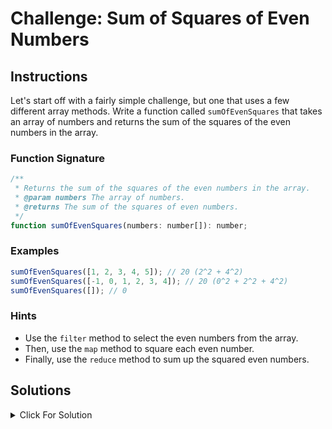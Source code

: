 # Challenge: Sum of Squares of Even Numbers

## Instructions

Let's start off with a fairly simple challenge, but one that uses a few different array methods. Write a function called `sumOfEvenSquares` that takes an array of numbers and returns the sum of the squares of the even numbers in the array.

### Function Signature

```js
/**
 * Returns the sum of the squares of the even numbers in the array.
 * @param numbers The array of numbers.
 * @returns The sum of the squares of even numbers.
 */
function sumOfEvenSquares(numbers: number[]): number;
```

### Examples

```js
sumOfEvenSquares([1, 2, 3, 4, 5]); // 20 (2^2 + 4^2)
sumOfEvenSquares([-1, 0, 1, 2, 3, 4]); // 20 (0^2 + 2^2 + 4^2)
sumOfEvenSquares([]); // 0
```

### Hints

- Use the `filter` method to select the even numbers from the array.
- Then, use the `map` method to square each even number.
- Finally, use the `reduce` method to sum up the squared even numbers.

## Solutions

<details>
  <summary>Click For Solution</summary>

```js
export function sumOfEvenSquares(numbers: number[]): number {
  const evenSquares = numbers
    .filter((num) => num % 2 === 0)
    .map((num) => num ** 2)
    .reduce((sum, square) => sum + square, 0);
  return evenSquares;
}
```

### Explanation

- Create a variable called `evenSquares` and set it equal to the result of calling the `filter` method on the `numbers` array and then calling the `map` method on the result of that.

- For the `filter` method, pass in a callback function that takes in a number and returns `true` if the number is even and `false` otherwise. We used the modulo operator (`%`) to check if the number is even.

- For the `map` method, pass in a callback function that takes in a number and returns the square of that number. Now we have an array of the squares of the even numbers.

- Finally, call the `reduce` method on the `evenSquares` array and pass in a callback function that takes in a sum and a square and returns the sum plus the square. We set the initial value of the sum to `0`.

- We shorten this by chaining the methods together.

</details>
